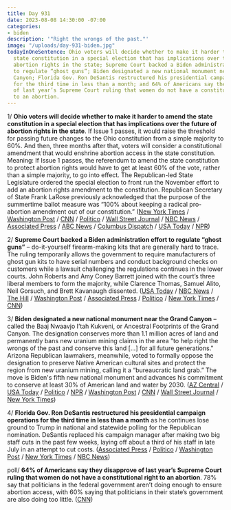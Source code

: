 ```yaml
---
title: Day 931
date: 2023-08-08 14:30:00 -07:00
categories:
- biden
description: '"Right the wrongs of the past."'
image: "/uploads/day-931-biden.jpg"
todayInOneSentence: Ohio voters will decide whether to make it harder to amend the
  state constitution in a special election that has implications over the future of
  abortion rights in the state; Supreme Court backed a Biden administration effort
  to regulate “ghost guns”; Biden designated a new national monument near the Grand
  Canyon; Florida Gov. Ron DeSantis restructured his presidential campaign operations
  for the third time in less than a month; and 64% of Americans say they disapprove
  of last year’s Supreme Court ruling that women do not have a constitutional right
  to an abortion.
---
```


1/ **Ohio voters will decide whether to make it harder to amend the state constitution in a special election that has implications over the future of abortion rights in the state**. If Issue 1 passes, it would raise the threshold for passing future changes to the Ohio constitution from a simple majority to 60%. And then, three months after that, voters will consider a constitutional amendment that would enshrine abortion access in the state constitution. Meaning: If Issue 1 passes, the referendum to amend the state constitution to protect abortion rights would have to get at least 60% of the vote, rather than a simple majority, to go into effect. The Republican-led State Legislature ordered the special election to front run the November effort to add an abortion rights amendment to the constitution. Republican Secretary of State Frank LaRose previously acknowledged that the purpose of the summertime ballot measure was “100% about keeping a radical pro-abortion amendment out of our constitution.” ([New York Times](https://www.nytimes.com/2023/08/08/us/ohio-referendum-constitution-abortion.html) / [Washington Post](https://www.washingtonpost.com/politics/2023/08/08/ohio-election-issue-1-abortion/) / [CNN](https://www.cnn.com/2023/08/08/politics/ohio-special-election-abortion-rights/) / [Politico](https://www.politico.com/news/2023/08/07/ohio-abortion-proxy-war-00110170) / [Wall Street Journal](https://www.wsj.com/articles/ohio-election-abortion-issue-one-vote-d7df6402) / [NBC News](https://www.nbcnews.com/politics/elections/ohio-ballot-election-sets-stage-major-abortion-fight-november-rcna97372) / [Associated Press](https://www.pbs.org/newshour/politics/ohio-voters-to-decide-on-constitutional-change-before-determining-abortion-rights) / [ABC News](https://abcnews.go.com/Politics/ohio-voters-abortion-access-measure-harder-pass/story?id=101772035) / [Columbus Dispatch](https://www.dispatch.com/story/news/politics/elections/state/2023/08/07/issue-1-early-voting-closes-in-ohio-bringing-high-turnout-ahead-of-aug-8/70512342007/) / [USA Today](https://www.usatoday.com/story/news/nation/2023/08/08/ohio-special-election-issue-1-abortion-2024-election/70550016007/) / [NPR](https://www.npr.org/2023/08/08/1192550481/ohio-issue-1-ballot-special-election-abortion-constitutional-amendment))

2/ **Supreme Court backed a Biden administration effort to regulate “ghost guns”** – do-it-yourself firearm-making kits that are generally hard to trace. The ruling temporarily allows the government to require manufacturers of ghost gun kits to have serial numbers and conduct background checks on customers while a lawsuit challenging the regulations continues in the lower courts. John Roberts and Amy Coney Barrett joined with the court’s three liberal members to form the majority, while Clarence Thomas, Samuel Alito, Neil Gorsuch, and Brett Kavanaugh dissented. ([USA Today](https://www.usatoday.com/story/news/politics/2023/08/08/supreme-court-biden-ghost-guns/70544875007/) / [NBC News](https://www.nbcnews.com/politics/supreme-court/supreme-court-allows-biden-ghost-gun-regulations-rcna97310) / [The Hill](https://thehill.com/regulation/court-battles/4143872-supreme-court-revives-biden-ghost-gun-restrictions/) / [Washington Post](https://www.washingtonpost.com/politics/2023/08/08/supreme-court-ghost-guns/) / [Associated Press](https://apnews.com/article/supreme-court-ghost-guns-biden-administration-lawsuit-46b871969dc6a7da35605c2ebc5385e5) / [Politico](https://www.politico.com/news/2023/08/08/supreme-court-ghost-guns-00110294) / [New York Times](https://www.nytimes.com/2023/08/08/us/supreme-court-biden-ghost-guns.html) / [CNN](https://www.cnn.com/2023/08/08/politics/supreme-court-ghost-guns/index.html))

3/ **Biden designated a new national monument near the Grand Canyon** – called the Baaj Nwaavjo I’tah Kukveni, or Ancestral Footprints of the Grand Canyon. The designation conserves more than 1.1 million acres of land and permanently bans new uranium mining claims in the area "to help right the wrongs of the past and conserve this land \[...\] for all future generations." Arizona Republican lawmakers, meanwhile, voted to formally oppose the designation to preserve Native American cultural sites and protect the region from new uranium mining, calling it a “bureaucratic land grab.” The move is Biden's fifth new national monument and advances his commitment to conserve at least 30% of American land and water by 2030. ([AZ Central](https://www.azcentral.com/story/news/local/arizona/2023/08/07/arizona-republicans-formally-oppose-new-grand-canyon-national-monument/70546687007/) / [USA Today](https://www.usatoday.com/story/news/politics/2023/08/08/biden-plans-national-monument-grand-canyon-national-park/70550569007/) / [Politico](https://www.politico.com/news/2023/08/08/biden-to-create-monument-around-grand-canyon-ee-00110197) / [NPR](https://www.npr.org/2023/08/08/1192622716/biden-national-monument-grand-canyon-arizona) / [Washington Post](https://www.washingtonpost.com/politics/2023/08/08/biden-national-monument-grand-canyon/) / [CNN](https://www.cnn.com/2023/08/08/politics/joe-biden-national-monument-grand-canyon/) / [Wall Street Journal](https://www.wsj.com/articles/biden-to-designate-new-national-monument-to-protect-land-near-grand-canyon-fa3fbd3c?mod=djemalertNEWS) / [New York Times](https://www.nytimes.com/2023/08/07/us/politics/biden-grand-canyon-arizona-national-monument.html))

4/ **Florida Gov. Ron DeSantis restructured his presidential campaign operations for the third time in less than a month** as he continues lose ground to Trump in national and statewide polling for the Republican nomination. DeSantis replaced his campaign manager after making two big staff cuts in the past few weeks, laying off about a third of his staff in late July in an attempt to cut costs. ([Associated Press](https://apnews.com/article/desantis-campaign-manager-2024-5191c6199058124b195b278d0d1e549b) / [Politico](https://www.politico.com/news/2023/08/08/ron-desantis-replaces-campaign-manager-00110253) / [Washington Post](https://www.washingtonpost.com/politics/2023/08/08/ron-desantis-campaign-manager/) / [New York Times](https://www.nytimes.com/2023/08/08/us/politics/desantis-campaign-manager-generra-peck.html) / [NBC News](https://www.nbcnews.com/politics/2024-election/ron-desantis-replaces-campaign-manager-james-uthmeier-rcna98774))

poll/ **64% of Americans say they disapprove of last year’s Supreme Court ruling that women do not have a constitutional right to an abortion**. 78% say that politicians in the federal government aren’t doing enough to ensure abortion access, with 60% saying that politicians in their state’s government are also doing too little. ([CNN](https://www.cnn.com/2023/08/08/politics/cnn-poll-abortion-electoral-litmus-test-supreme-court/))